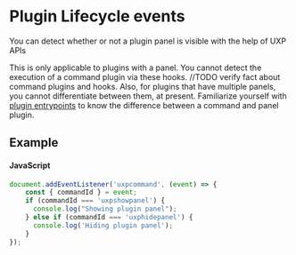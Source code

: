 # Plugin Lifecycle events
You can detect whether or not a plugin panel is visible with the help of UXP APIs

<InlineAlert variant="info" slots="text"/>

This is only applicable to plugins with a panel. You cannot detect the execution of a command plugin via these hooks. //TODO verify fact about command plugins and hooks. Also, for plugins that have multiple panels, you cannot differentiate between them, at present. Familiarize yourself with [plugin entrypoints](../../concepts/entry-points/) to know the difference between a command and panel plugin.


## Example

<CodeBlock slots="heading, code" repeat="1" languages="JavaScript" />

#### JavaScript
```js
document.addEventListener('uxpcommand', (event) => {
    const { commandId } = event;
    if (commandId === 'uxpshowpanel') {
      console.log("Showing plugin panel");
    } else if (commandId === 'uxphidepanel') {
      console.log('Hiding plugin panel');
    }
});
```

<!-- 
## Reference material
// TODO add links to API reference 
- <a href={`${siteConfig.uxpApiPath}`}>API</a>
-->
